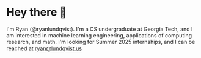 # Hey there 👋

I'm Ryan (@ryanlundqvist). I'm a CS undergraduate at Georgia Tech, and I am interested in machine learning engineering, applications of computing research, and math.
 I'm looking for Summer 2025 internships, and I can be reached at ryan@lundqvist.us
<!---
RlundqvistJr/RlundqvistJr is a ✨ special ✨ repository because its `README.md` (this file) appears on your GitHub profile.
You can click the Preview link to take a look at your changes.
--->
